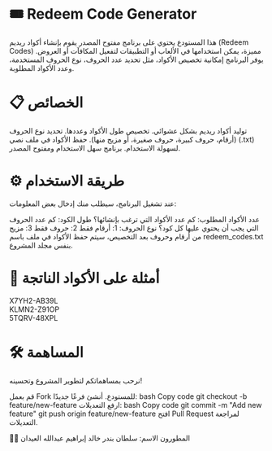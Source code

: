 # 🎟️ Redeem Code Generator
هذا المستودع يحتوي على برنامج مفتوح المصدر يقوم بإنشاء أكواد ريديم (Redeem Codes) مميزة، يمكن استخدامها في الألعاب أو التطبيقات لتفعيل المكافآت أو العروض. يوفر البرنامج إمكانية تخصيص الأكواد، مثل تحديد عدد الحروف، نوع الحروف المستخدمة، وعدد الأكواد المطلوبة.

# 📋 الخصائص
توليد أكواد ريديم بشكل عشوائي.
تخصيص طول الأكواد وعددها.
تحديد نوع الحروف (أرقام، حروف كبيرة، حروف صغيرة، أو مزيج منها).
حفظ الأكواد في ملف نصي (.txt) لسهولة الاستخدام.
برنامج سهل الاستخدام ومفتوح المصدر.

# ⚙️ طريقة الاستخدام
عند تشغيل البرنامج، سيطلب منك إدخال بعض المعلومات:

عدد الأكواد المطلوب: كم عدد الأكواد التي ترغب بإنشائها؟
طول الكود: كم عدد الحروف التي يجب أن يحتوي عليها كل كود؟
نوع الحروف:
1: أرقام فقط
2: حروف فقط
3: مزيج من أرقام وحروف
بعد التخصيص، سيتم حفظ الأكواد في ملف باسم redeem_codes.txt بنفس مجلد المشروع.

# 📂 أمثلة على الأكواد الناتجة
X7YH2-AB39L  
KLMN2-Z91OP  
5TQRV-48XPL  
# 🛠️ المساهمة
نرحب بمساهماتكم لتطوير المشروع وتحسينه!

قم بعمل Fork للمستودع.
أنشئ فرعًا جديدًا:
bash
Copy code
git checkout -b feature/new-feature
ارفع التعديلات:
bash
Copy code
git commit -m "Add new feature"
git push origin feature/new-feature
افتح Pull Request لمراجعة التعديلات.

👨‍💻 المطورون
الاسم: سلطان بندر خالد إبراهيم عبدالله العيدان
